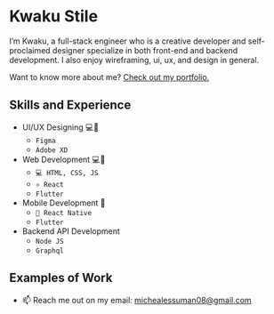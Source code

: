 <!-- ![Design and Development](https://github.com/adriantwarog/adriantwarog/blob/master/freeCodeCamp.jpg) -->

# Kwaku Stile
I’m Kwaku, a full-stack engineer who is a creative developer and self-proclaimed designer specialize in both front-end and backend development. I also enjoy wireframing, ui, ux, and design in general.

Want to know more about me? [Check out my portfolio.](https://github.com/)

## Skills and Experience
* UI/UX Designing 💻📱
  - `Figma`
  - `Adobe XD`
* Web Development 💻📱
  - `💻 HTML, CSS, JS`
  - `⚛ React`
  - `Flutter`
* Mobile Development 📱
  - `📱 React Native`
  - `Flutter`
* Backend API Development
  - `Node JS`
  - `Graphql`

## Examples of Work
<!-- <img src="https://github.com/adriantwarog/adriantwarog/blob/master/covid19.gif" width="512" > -->

- 📫 Reach me out on my email: michealessuman08@gmail.com
